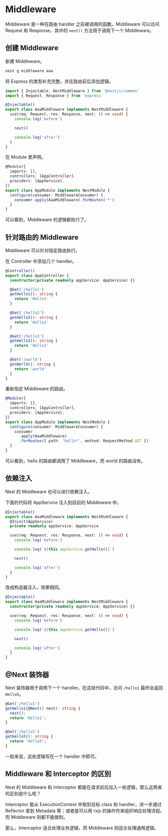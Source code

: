 # Middleware

Middleware 是一种在路由 handler 之前被调用的函数。Middleware 可以访问 Request 和 Response，其中的 `next()` 方法用于调用下一个 Middleware。

## 创建 Middleware

新建 Middleware。

```sh
nest g middleware aaa
```

将 Express 的类型补充完整，并在路由前后添加逻辑。

```ts
import { Injectable, NestMiddleware } from '@nestjs/common'
import { Request, Response } from 'express'

@Injectable()
export class AaaMiddleware implements NestMiddleware {
  use(req: Request, res: Response, next: () => void) {
    console.log('before')

    next()

    console.log('after')
  }
}
```

在 Module 里声明。

```ts
@Module({
  imports: [],
  controllers: [AppController],
  providers: [AppService],
})
export class AppModule implements NestModule {
  configure(consumer: MiddlewareConsumer) {
    consumer.apply(AaaMiddleware).forRoutes('*')
  }
}
```

可以看到，Middleware 的逻辑都执行了。

## 针对路由的 Middleware

Middleware 可以针对指定路由执行。

在 Controller 中添加几个 handler。

```ts
@Controller()
export class AppController {
  constructor(private readonly appService: AppService) {}

  @Get('/hello1')
  getHello1(): string {
    return 'Hello1'
  }

  @Get('/hello2')
  getHello2(): string {
    return 'Hello2'
  }

  @Get('/hello3')
  getHello3(): string {
    return 'Hello3'
  }

  @Get('/world')
  getWorld(): string {
    return 'world'
  }
}
```

重新指定 Middleware 的路由。

```ts
@Module({
  imports: [],
  controllers: [AppController],
  providers: [AppService],
})
export class AppModule implements NestModule {
  configure(consumer: MiddlewareConsumer) {
    consumer
      .apply(AaaMiddleware)
      .forRoutes({ path: 'hello*', method: RequestMethod.GET })
  }
}
```

可以看到，hello 的路由都调用了 Middleware，而 world 的路由没有。

## 依赖注入

Nest 的 Middleware 也可以进行依赖注入。

下面的代码将 AppService 注入到目前的 Middleware 中。

```ts
@Injectable()
export class AaaMiddleware implements NestMiddleware {
  @Inject(AppService)
  private readonly appService: AppService

  use(req: Request, res: Response, next: () => void) {
    console.log('before')

    console.log(`${this.appService.getHello()}`)

    next()

    console.log('after')
  }
}
```

改成构造器注入，效果相同。

```ts
@Injectable()
export class AaaMiddleware implements NestMiddleware {
  constructor(private readonly appService: AppService) {}

  use(req: Request, res: Response, next: () => void) {
    console.log('before')

    console.log(`${this.appService.getHello()}`)

    next()

    console.log('after')
  }
}
```

## @Next 装饰器

Next 装饰器用于调用下一个 handler。在这段代码中，访问 `/hello1` 最终会返回 `Hello5`。

```ts
@Get('/hello1')
getHello1(@Next() next): string {
  next();
  return 'Hello1';
}

@Get('/hello1')
getHello5(): string {
  return 'Hello5';
}
```

一般来说，这些逻辑写在一个 handler 中即可。

## Middleware 和 Interceptor 的区别

Nest 的 Middleware 和 Interceptor 都能在请求前后加入一些逻辑，那么这两者的区别是什么呢？

Interceptor 能从 ExecutionContext 中取到目标 class 和 handler，进一步通过 Reflector 拿到 Metadata 等；或者是可以用 rxjs 的操作符来组织响应处理流程。而 Middleware 则都不能做到。

那么，Interceptor 适合处理业务逻辑，而 Middleware 则适合处理通用逻辑。
